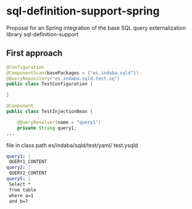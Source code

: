 # sql-definition-support-spring
Proposal for an Spring integration of the base SQL query externalization library sql-definition-support

## First approach

```java
@Configuration
@ComponentScan(basePackages = {"es.indaba.sqld"})
@QueryRepository("es.indaba.sqld.test.sq")
public class TestConfiguration {

}
```

```java
@Component
public class TestInjectionBean {

    @QueryResolver(name = "query1")
    private String query1;
...
```

file in class path es/indaba/sqld/test/yaml/ test.ysqld

```yaml
query1: |
 QUERY1_CONTENT
query2: |
 QUERY2_CONTENT
query5: |
 Select * 
 from table
 where a=1
 and b=?
```
